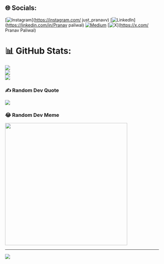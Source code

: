 
## 🌐 Socials:
[![Instagram](https://img.shields.io/badge/Instagram-%23E4405F.svg?logo=Instagram&logoColor=white)](https://instagram.com/ just_pranavv) [![LinkedIn](https://img.shields.io/badge/LinkedIn-%230077B5.svg?logo=linkedin&logoColor=white)](https://linkedin.com/in/Pranav paliwal) [![Medium](https://img.shields.io/badge/Medium-12100E?logo=medium&logoColor=white)](https://medium.com/@Pranavpaliwal) [![X](https://img.shields.io/badge/X-black.svg?logo=X&logoColor=white)](https://x.com/ Pranav Paliwal) 
# 📊 GitHub Stats:
![](https://github-readme-stats.vercel.app/api?username=PranavPaliwal&theme=dark&hide_border=false&include_all_commits=false&count_private=false)<br/>
![](https://github-readme-streak-stats.herokuapp.com/?user=PranavPaliwal&theme=dark&hide_border=false)<br/>
![](https://github-readme-stats.vercel.app/api/top-langs/?username=PranavPaliwal&theme=dark&hide_border=false&include_all_commits=false&count_private=false&layout=compact)

### ✍️ Random Dev Quote
![](https://quotes-github-readme.vercel.app/api?type=horizontal&theme=dark)

### 😂 Random Dev Meme
<img src='https://memer-new.vercel.app/' style="height: 400px;"/>

---
[![](https://visitcount.itsvg.in/api?id=PranavPaliwal&icon=10&color=13)](https://visitcount.itsvg.in)

<!-- Proudly created with GPRM ( https://gprm.itsvg.in ) -->
